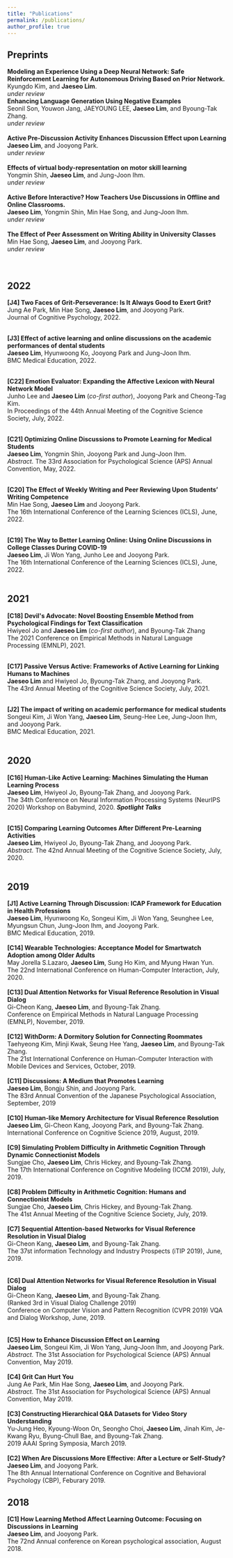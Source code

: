 ```yaml
---
title: "Publications"
permalink: /publications/
author_profile: true
---
```

 
## Preprints
<b> Modeling an Experience Using a Deep Neural Network: Safe Reinforcement Learning for Autonomous Driving Based on Prior Network.</b> <br>
Kyungdo Kim, and **Jaeseo Lim**. <br>
*under review*<br>
<b> Enhancing Language Generation Using Negative Examples</b> <br>
Seonil Son, Youwon Jang, JAEYOUNG LEE, **Jaeseo Lim**, and Byoung-Tak Zhang. <br>
*under review*<br>
<br>
<b> Active Pre-Discussion Activity Enhances Discussion Effect upon Learning</b> <br>
**Jaeseo Lim**, and Jooyong Park. <br>
*under review* <br>
<br>
<b> Effects of virtual body-representation on motor skill learning</b> <br>
Yongmin Shin, **Jaeseo Lim**, and Jung-Joon Ihm. <br>
*under review* <br>
<br>
<b> Active Before Interactive? How Teachers Use Discussions in Offline and Online Classrooms.</b> <br>
**Jaeseo Lim**, Yongmin Shin, Min Hae Song, and Jung-Joon Ihm. <br>
*under review* <br>
<br>
<b> The Effect of Peer Assessment on Writing Ability in University Classes</b> <br>
Min Hae Song, **Jaeseo Lim**, and Jooyong Park. <br>
*under review*<br>
<br>
<br>
## 2022
<b>[J4] Two Faces of Grit-Perseverance: Is It Always Good to Exert Grit?</b> <br>
Jung Ae Park, Min Hae Song, **Jaeseo Lim**, and Jooyong Park. <br>
Journal of Cognitive Psychology, 2022.<br>
<br>

<b>[J3] Effect of active learning and online discussions on the academic performances of dental students</b> <br>
**Jaeseo Lim**, Hyunwoong Ko, Jooyong Park and Jung-Joon Ihm. <br>
BMC Medical Education, 2022. <br>
<br>

<b>[C22] Emotion Evaluator: Expanding the Affective Lexicon with Neural Network Model</b> <br>
Junho Lee and **Jaeseo Lim** (*co-first author*), Jooyong Park and Cheong-Tag Kim. <br>
In Proceedings of the 44th Annual Meeting of the Cognitive Science Society, July, 2022. <br>
<br>

<b>[C21] Optimizing Online Discussions to Promote Learning for Medical Students</b> <br>
**Jaeseo Lim**, Yongmin Shin, Jooyong Park and Jung-Joon Ihm. <br>
*Abstract.* The 33rd Association for Psychological Science (APS) Annual Convention, May, 2022. <br>
<br>

<b>[C20] The Effect of Weekly Writing and Peer Reviewing Upon Students’ Writing Competence </b> <br>
Min Hae Song, **Jaeseo Lim** and Jooyong Park. <br>
The 16th International Conference of the Learning Sciences (ICLS), June, 2022. <br>
<br>

<b>[C19] The Way to Better Learning Online: Using Online Discussions in College Classes During COVID-19 </b> <br>
**Jaeseo Lim**, Ji Won Yang, Junho Lee and Jooyong Park. <br>
The 16th International Conference of the Learning Sciences (ICLS), June, 2022. <br>
<br>

## 2021
<b>[C18] Devil's Advocate: Novel Boosting Ensemble Method from Psychological Findings for Text Classification</b> <br>
Hwiyeol Jo and **Jaeseo Lim** (*co-first author*), and Byoung-Tak Zhang <br>
The 2021 Conference on Empirical Methods in Natural Language Processing (EMNLP), 2021. <br>
<br>

<b>[C17] Passive Versus Active: Frameworks of Active Learning for Linking Humans to Machines</b> <br>
**Jaeseo Lim** and Hwiyeol Jo, Byoung-Tak Zhang, and Jooyong Park. <br>
The 43rd Annual Meeting of the Cognitive Science Society, July, 2021. <br>
<br>

<b>[J2] The impact of writing on academic performance for medical students</b> <br>
Songeui Kim, Ji Won Yang, **Jaeseo Lim**, Seung-Hee Lee, Jung-Joon Ihm, and Jooyong Park. <br>
BMC Medical Education, 2021. <br>
<br>

## 2020
<b>[C16] Human-Like Active Learning: Machines Simulating the Human Learning Process</b> <br>
**Jaeseo Lim**, Hwiyeol Jo, Byoung-Tak Zhang, and Jooyong Park. <br>
The 34th Conference on Neural Information Processing Systems (NeurIPS 2020) Workshop on Babymind, 2020. ***Spotlight Talks*** <br>
<br>

<b>[C15] Comparing Learning Outcomes After Different Pre-Learning Activities</b> <br>
**Jaeseo Lim**, Hwiyeol Jo, Byoung-Tak Zhang, and Jooyong Park. <br>
*Abstract.* The 42nd Annual Meeting of the Cognitive Science Society, July, 2020. <br>
<br>

## 2019
<b>[J1] Active Learning Through Discussion: ICAP Framework for Education in Health Professions</b> <br>
**Jaeseo Lim**, Hyunwoong Ko, Songeui Kim, Ji Won Yang, Seunghee Lee, Myungsun Chun, Jung-Joon Ihm, and Jooyong Park. <br>
BMC Medical Education, 2019. <br>
<br>
<b>[C14] Wearable Technologies: Acceptance Model for Smartwatch Adoption among Older Adults</b> <br>
May Jorella S.Lazaro, **Jaeseo Lim**, Sung Ho Kim, and Myung Hwan Yun. <br>
The 22nd International Conference on Human-Computer Interaction, July, 2020. <br>
<br>
<b>[C13] Dual Attention Networks for Visual Reference Resolution in Visual Dialog</b> <br>
Gi-Cheon Kang, **Jaeseo Lim**, and Byoung-Tak Zhang.<br>
Conference on Empirical Methods in Natural Language Processing (EMNLP), November, 2019.<br> 
<br>
<b>[C12] WithDorm: A Dormitory Solution for Connecting Roommates</b> <br>
Taehyeong Kim, Minji Kwak, Seung Hee Yang, **Jaeseo Lim**, and Byoung-Tak Zhang.<br>
The 21st International Conference on Human-Computer Interaction with Mobile Devices and Services, October, 2019. <br>
<br>
<b>[C11] Discussions: A Medium that Promotes Learning</b> <br>
**Jaeseo Lim**, Bongju Shin, and Jooyong Park. <br>
The 83rd Annual Convention of the Japanese Psychological Association, September, 2019<br>
<br>
<b>[C10] Human-like Memory Architecture for Visual Reference Resolution</b> <br>
**Jaeseo Lim**, Gi-Cheon Kang, Jooyong Park, and Byoung-Tak Zhang.<br>
International Conference on Cognitive Science 2019, August, 2019.<br>
<br>
<b>[C9] Simulating Problem Difficulty in Arithmetic Cognition Through Dynamic Connectionist Models</b> <br> 
Sungjae Cho, **Jaeseo Lim**, Chris Hickey, and Byoung-Tak Zhang.<br>
The 17th International Conference on Cognitive Modeling (ICCM 2019), July, 2019. <br>
<br>
<b>[C8] Problem Difficulty in Arithmetic Cognition: Humans and Connectionist Models</b> <br>
Sungjae Cho, **Jaeseo Lim**, Chris Hickey, and Byoung-Tak Zhang.<br>
The 41st Annual Meeting of the Cognitive Science Society, July, 2019. <br>
<br>
<b>[C7] Sequential Attention-based Networks for Visual Reference Resolution in Visual Dialog</b> <br>
Gi-Cheon Kang, **Jaeseo Lim**, and Byoung-Tak Zhang.<br>
The 37st information Technology and Industry Prospects (iTIP 2019), June, 2019. <br>  
<br>
<b>[C6] Dual Attention Networks for Visual Reference Resolution in Visual Dialog</b> <br>
Gi-Cheon Kang, **Jaeseo Lim**, and Byoung-Tak Zhang.<br>
(Ranked 3rd in Visual Dialog Challenge 2019) <br>
Conference on Computer Vision and Pattern Recognition (CVPR 2019) VQA and Dialog Workshop, June, 2019. <br>  
<br>
<b>[C5] How to Enhance Discussion Effect on Learning</b> <br>
**Jaeseo Lim**, Songeui Kim, Ji Won Yang, Jung-Joon Ihm, and Jooyong Park. <br>
*Abstract.* The 31st Association for Psychological Science (APS) Annual Convention, May 2019. <br>
<br>
<b>[C4] Grit Can Hurt You</b> <br>
Jung Ae Park, Min Hae Song, **Jaeseo Lim**, and Jooyong Park. <br>
*Abstract.* The 31st Association for Psychological Science (APS) Annual Convention, May 2019.<br>
<br>
<b>[C3] Constructing Hierarchical Q&A Datasets for Video Story Understanding</b> <br>
Yu-Jung Heo, Kyoung-Woon On, Seongho Choi, **Jaeseo Lim**, Jinah Kim, Je-Kwang Ryu, Byung-Chull Bae, and Byoung-Tak Zhang.<br>
2019 AAAI Spring Symposia, March 2019. <br> 
<br>
<b>[C2] When Are Discussions More Effective: After a Lecture or Self-Study?</b> <br>
**Jaeseo Lim**, and Jooyong Park. <br>
The 8th Annual International Conference on Cognitive and Behavioral Psychology (CBP), Feburary 2019.


## 2018
<b>[C1] How Learning Method Affect Learning Outcome: Focusing on Discussions in Learning</b> <br>
**Jaeseo Lim**, and Jooyong Park. <br>
The 72nd Annual conference on Korean psychological association, August 2018.

